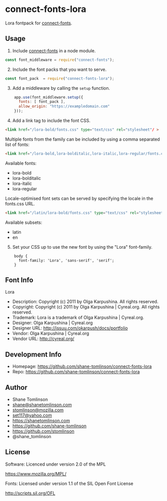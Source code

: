 # connect-fonts-lora

Lora fontpack for [connect-fonts](https://github.com/shane-tomlinson/connect-fonts).

## Usage

1. Include [connect-fonts](https://github.com/shane-tomlinson/connect-fonts) in a node module.
```js
const font_middleware = require("connect-fonts");
```

2. Include the font packs that you want to serve.
```js
const font_pack  = require("connect-fonts-lora");
```

3. Add a middleware by calling the `setup` function.
```js
    app.use(font_middleware.setup({
      fonts: [ font_pack ],
      allow_origin: "https://exampledomain.com"
    }));
```

4. Add a link tag to include the font CSS.
```html
<link href="/lora-bold/fonts.css" type="text/css" rel="stylesheet"/ >
```

Multiple fonts from the family can be included by using a comma separated list of fonts:
```html
<link href="/lora-bold,lora-bolditalic,lora-italic,lora-regular/fonts.css" type="text/css" rel="stylesheet"/ >
```

Available fonts:
* lora-bold
* lora-bolditalic
* lora-italic
* lora-regular

Locale-optimised font sets can be served by specifying the locale in the fonts.css URL.
```html
<link href="/latin/lora-bold/fonts.css" type="text/css" rel="stylesheet"/ >
```

Available subsets:
* latin
* en

5. Set your CSS up to use the new font by using the "Lora" font-family.
```
    body {
      font-family: 'Lora', 'sans-serif', 'serif';
    }
```

## Font Info
Lora

* Description: Copyright (c) 2011 by Olga Karpushina. All rights reserved.
* Copyright: Copyright (c) 2011 by Olga Karpushina | Cyreal.org. All rights reserved.
* Trademark: Lora is a trademark of Olga Karpushina | Cyreal.org.
* Designer: Olga Karpushina | Cyreal.org
* Designer URL: http://issuu.com/okarpush/docs/portfolio 
* Vendor: Olga Karpushina | Cyreal.org
* Vendor URL: http://cyreal.org/

## Development Info
* Homepage: https://github.com/shane-tomlinson/connect-fonts-lora
* Repo: https://github.com/shane-tomlinson/connect-fonts-lora

## Author
* Shane Tomlinson
* shane@shanetomlinson.com
* stomlinson@mozilla.com
* set117@yahoo.com
* https://shanetomlinson.com
* https://github.com/shane-tomlinson
* https://github.com/stomlinson
* @shane_tomlinson


## License

Software: Licenced under version 2.0 of the MPL

  https://www.mozilla.org/MPL/

Fonts: Licensed under version 1.1 of the SIL Open Font License

  http://scripts.sil.org/OFL

